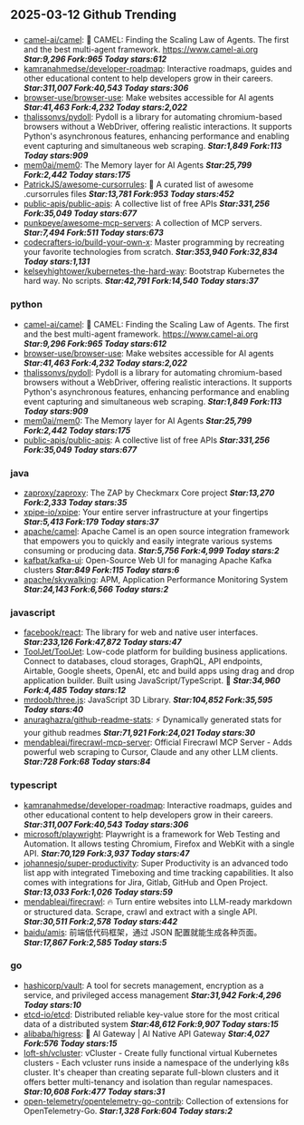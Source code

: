 ## 2025-03-12 Github Trending

### 
* [camel-ai/camel](https://github.com/camel-ai/camel): 🐫 CAMEL: Finding the Scaling Law of Agents. The first and the best multi-agent framework. https://www.camel-ai.org ***Star:9,296 Fork:965 Today stars:612***
* [kamranahmedse/developer-roadmap](https://github.com/kamranahmedse/developer-roadmap): Interactive roadmaps, guides and other educational content to help developers grow in their careers. ***Star:311,007 Fork:40,543 Today stars:306***
* [browser-use/browser-use](https://github.com/browser-use/browser-use): Make websites accessible for AI agents ***Star:41,463 Fork:4,232 Today stars:2,022***
* [thalissonvs/pydoll](https://github.com/thalissonvs/pydoll): Pydoll is a library for automating chromium-based browsers without a WebDriver, offering realistic interactions. It supports Python's asynchronous features, enhancing performance and enabling event capturing and simultaneous web scraping. ***Star:1,849 Fork:113 Today stars:909***
* [mem0ai/mem0](https://github.com/mem0ai/mem0): The Memory layer for AI Agents ***Star:25,799 Fork:2,442 Today stars:175***
* [PatrickJS/awesome-cursorrules](https://github.com/PatrickJS/awesome-cursorrules): 📄 A curated list of awesome .cursorrules files ***Star:13,781 Fork:953 Today stars:452***
* [public-apis/public-apis](https://github.com/public-apis/public-apis): A collective list of free APIs ***Star:331,256 Fork:35,049 Today stars:677***
* [punkpeye/awesome-mcp-servers](https://github.com/punkpeye/awesome-mcp-servers): A collection of MCP servers. ***Star:7,494 Fork:511 Today stars:673***
* [codecrafters-io/build-your-own-x](https://github.com/codecrafters-io/build-your-own-x): Master programming by recreating your favorite technologies from scratch. ***Star:353,940 Fork:32,834 Today stars:1,131***
* [kelseyhightower/kubernetes-the-hard-way](https://github.com/kelseyhightower/kubernetes-the-hard-way): Bootstrap Kubernetes the hard way. No scripts. ***Star:42,791 Fork:14,540 Today stars:37***

### python
* [camel-ai/camel](https://github.com/camel-ai/camel): 🐫 CAMEL: Finding the Scaling Law of Agents. The first and the best multi-agent framework. https://www.camel-ai.org ***Star:9,296 Fork:965 Today stars:612***
* [browser-use/browser-use](https://github.com/browser-use/browser-use): Make websites accessible for AI agents ***Star:41,463 Fork:4,232 Today stars:2,022***
* [thalissonvs/pydoll](https://github.com/thalissonvs/pydoll): Pydoll is a library for automating chromium-based browsers without a WebDriver, offering realistic interactions. It supports Python's asynchronous features, enhancing performance and enabling event capturing and simultaneous web scraping. ***Star:1,849 Fork:113 Today stars:909***
* [mem0ai/mem0](https://github.com/mem0ai/mem0): The Memory layer for AI Agents ***Star:25,799 Fork:2,442 Today stars:175***
* [public-apis/public-apis](https://github.com/public-apis/public-apis): A collective list of free APIs ***Star:331,256 Fork:35,049 Today stars:677***

### java
* [zaproxy/zaproxy](https://github.com/zaproxy/zaproxy): The ZAP by Checkmarx Core project ***Star:13,270 Fork:2,333 Today stars:35***
* [xpipe-io/xpipe](https://github.com/xpipe-io/xpipe): Your entire server infrastructure at your fingertips ***Star:5,413 Fork:179 Today stars:37***
* [apache/camel](https://github.com/apache/camel): Apache Camel is an open source integration framework that empowers you to quickly and easily integrate various systems consuming or producing data. ***Star:5,756 Fork:4,999 Today stars:2***
* [kafbat/kafka-ui](https://github.com/kafbat/kafka-ui): Open-Source Web UI for managing Apache Kafka clusters ***Star:849 Fork:115 Today stars:6***
* [apache/skywalking](https://github.com/apache/skywalking): APM, Application Performance Monitoring System ***Star:24,143 Fork:6,566 Today stars:2***

### javascript
* [facebook/react](https://github.com/facebook/react): The library for web and native user interfaces. ***Star:233,126 Fork:47,872 Today stars:47***
* [ToolJet/ToolJet](https://github.com/ToolJet/ToolJet): Low-code platform for building business applications. Connect to databases, cloud storages, GraphQL, API endpoints, Airtable, Google sheets, OpenAI, etc and build apps using drag and drop application builder. Built using JavaScript/TypeScript. 🚀 ***Star:34,960 Fork:4,485 Today stars:12***
* [mrdoob/three.js](https://github.com/mrdoob/three.js): JavaScript 3D Library. ***Star:104,852 Fork:35,595 Today stars:40***
* [anuraghazra/github-readme-stats](https://github.com/anuraghazra/github-readme-stats): ⚡ Dynamically generated stats for your github readmes ***Star:71,921 Fork:24,021 Today stars:30***
* [mendableai/firecrawl-mcp-server](https://github.com/mendableai/firecrawl-mcp-server): Official Firecrawl MCP Server - Adds powerful web scraping to Cursor, Claude and any other LLM clients. ***Star:728 Fork:68 Today stars:84***

### typescript
* [kamranahmedse/developer-roadmap](https://github.com/kamranahmedse/developer-roadmap): Interactive roadmaps, guides and other educational content to help developers grow in their careers. ***Star:311,007 Fork:40,543 Today stars:306***
* [microsoft/playwright](https://github.com/microsoft/playwright): Playwright is a framework for Web Testing and Automation. It allows testing Chromium, Firefox and WebKit with a single API. ***Star:70,129 Fork:3,937 Today stars:47***
* [johannesjo/super-productivity](https://github.com/johannesjo/super-productivity): Super Productivity is an advanced todo list app with integrated Timeboxing and time tracking capabilities. It also comes with integrations for Jira, Gitlab, GitHub and Open Project. ***Star:13,033 Fork:1,026 Today stars:59***
* [mendableai/firecrawl](https://github.com/mendableai/firecrawl): 🔥 Turn entire websites into LLM-ready markdown or structured data. Scrape, crawl and extract with a single API. ***Star:30,511 Fork:2,578 Today stars:442***
* [baidu/amis](https://github.com/baidu/amis): 前端低代码框架，通过 JSON 配置就能生成各种页面。 ***Star:17,867 Fork:2,585 Today stars:5***

### go
* [hashicorp/vault](https://github.com/hashicorp/vault): A tool for secrets management, encryption as a service, and privileged access management ***Star:31,942 Fork:4,296 Today stars:10***
* [etcd-io/etcd](https://github.com/etcd-io/etcd): Distributed reliable key-value store for the most critical data of a distributed system ***Star:48,612 Fork:9,907 Today stars:15***
* [alibaba/higress](https://github.com/alibaba/higress): 🤖 AI Gateway | AI Native API Gateway ***Star:4,027 Fork:576 Today stars:15***
* [loft-sh/vcluster](https://github.com/loft-sh/vcluster): vCluster - Create fully functional virtual Kubernetes clusters - Each vcluster runs inside a namespace of the underlying k8s cluster. It's cheaper than creating separate full-blown clusters and it offers better multi-tenancy and isolation than regular namespaces. ***Star:10,608 Fork:477 Today stars:31***
* [open-telemetry/opentelemetry-go-contrib](https://github.com/open-telemetry/opentelemetry-go-contrib): Collection of extensions for OpenTelemetry-Go. ***Star:1,328 Fork:604 Today stars:2***
